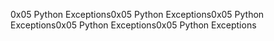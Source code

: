 0x05 Python Exceptions0x05 Python Exceptions0x05 Python Exceptions0x05 Python Exceptions0x05 Python Exceptions

